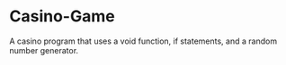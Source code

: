 # Casino-Game

A casino program that uses a void function, if statements, and a random number generator.
